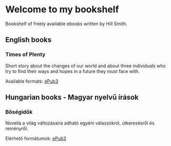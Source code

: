 # Welcome to my bookshelf

Bookshelf of freely available ebooks written by Hill Smith.

<h2>English books</h2>

<h3>Times of Plenty</h3>
<p>Short story about the changes of our world and about three individuals who try to find their ways and hopes in a future they must face with.</p>
Available formats:
<a href="https://github.com/hillsmithbooks/ebook/raw/refs/heads/main/ebooks/TimesOfPlenty.epub">ePub3</a>

<h2>Hungarian books - Magyar nyelvű írások</h2>

<h3>Bőségidők</h3>
<p>Novella a világ változásaira adható egyéni válaszokról, útkeresésről és reményről.</p>
Elérhető formátumok:
<a href="https://github.com/hillsmithbooks/ebook/raw/refs/heads/main/ebooks/Bosegidok.epub">ePub3</a>

